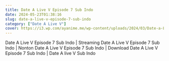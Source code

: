 ```yaml
---
title: Date A Live V Episode 7 Sub Indo
date: 2024-05-23T01:38:16
slug: date-a-live-v-episode-7-sub-indo
category: ["Date A Live V"]
cover: https://i3.wp.com/ayanime.me/wp-content/uploads/2024/03/Date-a-Live-V-768x1087-1.jpg
---
```


<p>Date A Live V Episode 7 Sub Indo | Streaming Date A Live V Episode 7 Sub Indo | Nonton Date A Live V Episode 7 Sub Indo | Download Date A Live V Episode 7 Sub Indo | Date A live V Sub Indo</p>

